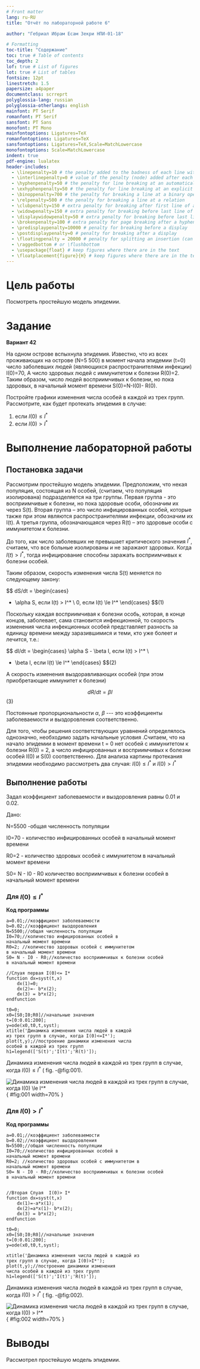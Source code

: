 ```yaml
---
# Front matter
lang: ru-RU
title: "Отчёт по лабораторной работе 6"

author: "Гебриал Ибрам Есам Зекри НПИ-01-18"

# Formatting
toc-title: "Содержание"
toc: true # Table of contents
toc_depth: 2
lof: true # List of figures
lot: true # List of tables
fontsize: 12pt
linestretch: 1.5
papersize: a4paper
documentclass: scrreprt
polyglossia-lang: russian
polyglossia-otherlangs: english
mainfont: PT Serif
romanfont: PT Serif
sansfont: PT Sans
monofont: PT Mono
mainfontoptions: Ligatures=TeX
romanfontoptions: Ligatures=TeX
sansfontoptions: Ligatures=TeX,Scale=MatchLowercase
monofontoptions: Scale=MatchLowercase
indent: true
pdf-engine: lualatex
header-includes:
  - \linepenalty=10 # the penalty added to the badness of each line within a paragraph (no associated penalty node) Increasing the value makes tex try to have fewer lines in the paragraph.
  - \interlinepenalty=0 # value of the penalty (node) added after each line of a paragraph.
  - \hyphenpenalty=50 # the penalty for line breaking at an automatically inserted hyphen
  - \exhyphenpenalty=50 # the penalty for line breaking at an explicit hyphen
  - \binoppenalty=700 # the penalty for breaking a line at a binary operator
  - \relpenalty=500 # the penalty for breaking a line at a relation
  - \clubpenalty=150 # extra penalty for breaking after first line of a paragraph
  - \widowpenalty=150 # extra penalty for breaking before last line of a paragraph
  - \displaywidowpenalty=50 # extra penalty for breaking before last line before a display math
  - \brokenpenalty=100 # extra penalty for page breaking after a hyphenated line
  - \predisplaypenalty=10000 # penalty for breaking before a display
  - \postdisplaypenalty=0 # penalty for breaking after a display
  - \floatingpenalty = 20000 # penalty for splitting an insertion (can only be split footnote in standard LaTeX)
  - \raggedbottom # or \flushbottom
  - \usepackage{float} # keep figures where there are in the text
  - \floatplacement{figure}{H} # keep figures where there are in the text
---
```


# Цель работы

Посмотреть простейшую модель эпидемии.

# Задание

**Вариант 42**

На одном острове вспыхнула эпидемия. Известно, что из всех проживающих
на острове (N=5 500) в момент начала эпидемии (t=0) число заболевших людей
(являющихся распространителями инфекции) I(0)=70, А число здоровых людей с
иммунитетом к болезни R(0)=2. Таким образом, число людей восприимчивых к
болезни, но пока здоровых, в начальный момент времени S(0)=N-I(0)- R(0).

Постройте графики изменения числа особей в каждой из трех групп.
Рассмотрите, как будет протекать эпидемия в случае: 

1. если $I(0) \le I^*$
2. если $I(0) > I^*$

# Выполнение лабораторной работы

## Постановка задачи
Рассмотрим простейшую модель эпидемии. Предположим, что некая
популяция, состоящая из N особей, (считаем, что популяция изолирована)
подразделяется на три группы. Первая группа - это восприимчивые к болезни, но
пока здоровые особи, обозначим их через S(t). Вторая группа – это число
инфицированных особей, которые также при этом являются распространителями
инфекции, обозначим их I(t). А третья группа, обозначающаяся через R(t) – это
здоровые особи с иммунитетом к болезни. 

До того, как число заболевших не превышает критического значения $I^*$, 
считаем, что все больные изолированы и не заражают здоровых. Когда $I(t) > I^*$,
тогда инфицирование способны заражать восприимчивых к болезни особей. 

Таким образом, скорость изменения числа S(t) меняется по следующему
закону:

$$
dS/dt = 
\begin{cases} 
- \alpha S, если I(t) > I^* \\ 
0, если I(t) \le I^* 
\end{cases}
$$(1)

Поскольку каждая восприимчивая к болезни особь, которая, в конце концов,
заболевает, сама становится инфекционной, то скорость изменения числа
инфекционных особей представляет разность за единицу времени между
заразившимися и теми, кто уже болеет и лечится, т.е.:

$$
dI/dt = 
\begin{cases} 
\alpha S - \beta I, если I(t) > I^* \\ 
- \beta I, если I(t) \le I^* 
\end{cases}
$$(2)

А скорость изменения выздоравливающих особей (при этом приобретающие
иммунитет к болезни)

$$
dR/dt = \beta I 
$$(3)

Постоянные пропорциональности $\alpha$, $\beta$ --- это коэффициенты заболеваемости
и выздоровления соответственно.

Для того, чтобы решения соответствующих уравнений определялось
однозначно, необходимо задать начальные условия .Считаем, что на начало эпидемии в момент времени t = 0 нет особей с иммунитетом к болезни R(0) = 2, а
число инфицированных и восприимчивых к болезни особей I(0) и S(0) соответственно. Для анализа картины протекания эпидемии необходимо рассмотреть два случая: $I(0) \le I^*$ и $I(0) > I^*$

## Выполнение работы

Задал коэффициент заболеваемости и выздоровления равны 0.01 и 0.02.

Дано:

N=5500 -общая численность популяции

I0=70 - количество инфицированных особей в начальный момент времени

R0=2 - количество здоровых особей с иммунитетом в начальный момент времени

S0= N - I0 - R0 количество восприимчивых к болезни особей в начальный момент времени



### Для $I(0) \le I^*$

**Код программы** 

```
a=0.01;//коэффициент заболеваемости
b=0.02;//коэффициент выздоровления
N=5500;//общая численность популяции
I0=70;//количество инфицированных особей в 
начальный момент времени
R0=2; //количество здоровых особей с иммунитетом 
в начальный момент времени
S0= N - I0 - R0;//количество восприимчивых к болезни особей 
в начальный момент времени

//Слуая первая I(0)<= I*
function dx=syst(t,x)
    dx(1)=0;
    dx(2)=- b*x(2);
    dx(3) = b*x(2);
endfunction

t0=0;
x0=[S0;I0;R0]//начальные значения
t=[0:0.01:200];
y=ode(x0,t0,t,syst);
xtitle('Динамика изменения числа людей в каждой 
из трех групп в случае, когда I(0)<=I*');
plot(t,y);//построение динамики изменения числа 
особей в каждой из трех групп
h1=legend(['S(t)';'I(t)';'R(t)']);

```

Динамика изменения числа людей в каждой из трех групп в случае, когда $I(0) \le I^*$ ( fig. -@fig:001).

![Динамика изменения числа людей в каждой из трех групп в случае, когда $I(0) \le I^*$](image/1.png){ #fig:001 width=70% }


### Для $I(0) > I^*$

**Код программы** 

```
a=0.01;//коэффициент заболеваемости
b=0.02;//коэффициент выздоровления
N=5500;//общая численность популяции
I0=70;//количество инфицированных особей в 
начальный момент времени
R0=2; //количество здоровых особей с иммунитетом в 
начальный момент времени
S0= N - I0 - R0;//количество восприимчивых к болезни особей 
в начальный момент времени


//Вторая Слуая  I(0)> I*
function dx=syst(t,x)
    dx(1)=-a*x(1);
    dx(2)=a*x(1)- b*x(2);
    dx(3) = b*x(2);
endfunction

t0=0;
x0=[S0;I0;R0]//начальные значения
t=[0:0.01:200];
y=ode(x0,t0,t,syst);

xtitle('Динамика изменения числа людей в каждой из 
трех групп в случае, когда I(0)>I*');
plot(t,y);//построение динамики изменения 
числа особей в каждой из трех групп
h1=legend(['S(t)';'I(t)';'R(t)']);
```

Динамика изменения числа людей в каждой из трех групп в случае, когда $I(0) > I^*$ ( fig. -@fig:002).

![Динамика изменения числа людей в каждой из трех групп в случае, когда $I(0) > I^*$](image/2.png){ #fig:002 width=70% }


# Выводы

Рассмотрел простейшую модель эпидемии.